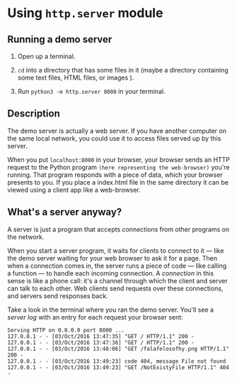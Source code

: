 Using `http.server` module
===

 ## Running a demo server 

 1. Open up a terminal.
 
 2. `cd` into a directory that has some files in it (maybe a directory containing some text files, HTML files, or images ).
 
 3. Run `python3 -m http.server 8000` in your terminal.


## Description

The demo server is actually a web server. If you have another computer on the same local network, you could use it to access files served up by this server.

When you put  `localhost:8000`  in your browser, your browser sends an HTTP request to the Python program `(here representing the web-browser)` you're running. That program responds with a piece of data, which your browser presents to you. If you place a index.html file in the same directory it can be viewed using a client app like a web-browser.

## What's a server anyway?

A server is just a program that accepts connections from other programs on the network.

When you start a server program, it waits for clients to connect to it — like the demo server waiting for your web browser to ask it for a page. Then when a connection comes in, the server runs a piece of code — like calling a function — to handle each incoming connection. A  _connection_ in this sense is like a phone call: it's a channel through which the client and server can talk to each other. Web clients send requests over these connections, and servers send responses back.

Take a look in the terminal where you ran the demo server. You'll see a  _server log_  with an entry for each request your browser sent:

```
Serving HTTP on 0.0.0.0 port 8000 ...
127.0.0.1 - - [03/Oct/2016 13:47:35] "GET / HTTP/1.1" 200 -
127.0.0.1 - - [03/Oct/2016 13:47:36] "GET / HTTP/1.1" 200 -
127.0.0.1 - - [03/Oct/2016 13:48:06] "GET /falafelosofhy.png HTTP/1.1" 200 -
127.0.0.1 - - [03/Oct/2016 13:49:23] code 404, message File not found
127.0.0.1 - - [03/Oct/2016 13:49:23] "GET /NotExistyFile HTTP/1.1" 404 -
```